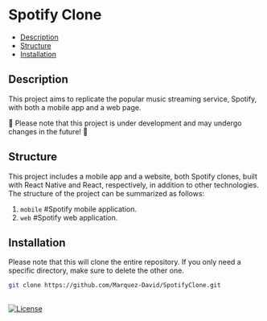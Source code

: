 # Spotify Clone

- [Description](#description)
- [Structure](#structure)
- [Installation](#installation)

## Description

This project aims to replicate the popular music streaming service, Spotify, with both a mobile app and a web page.

🚀 Please note that this project is under development and may undergo changes in the future! 🚀

## Structure

This project includes a mobile app and a website, both Spotify clones, built with React Native and React, respectively, in addition to other technologies. The structure of the project can be summarized as follows:

1. `mobile` #Spotify mobile application.
2. `web` #Spotify web application.

## Installation

Please note that this will clone the entire repository. If you only need a specific directory, make sure to delete the other one.

```bash
git clone https://github.com/Marquez-David/SpotifyClone.git
```

##

[![License](https://img.shields.io/static/v1?label=License&message=MIT&color=blue&?style=plastic&logo=appveyor)](https://github.com/Marquez-David/SpotifyClone/blob/main/LICENSE)
